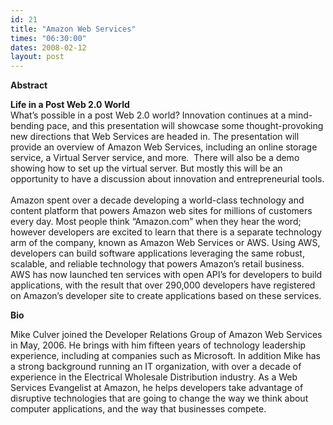 ```yaml
---
id: 21
title: "Amazon Web Services"
times: "06:30:00"
dates: 2008-02-12
layout: post
---
```

 **Abstract**

**Life in a Post Web 2.0 World**  
What’s possible in a post Web 2.0 world? Innovation continues at a mind-bending pace, and this presentation will showcase some thought-provoking new directions that Web Services are headed in. The presentation will provide an overview of Amazon Web Services, including an online storage service, a Virtual Server service, and more.&nbsp; There will also be a demo showing how to set up the virtual server. But mostly this will be an opportunity to have a discussion about innovation and entrepreneurial tools.  
&nbsp;  
Amazon spent over a decade developing a world-class technology and content platform that powers Amazon web sites for millions of customers every day. Most people think “Amazon.com” when they hear the word; however developers are excited to learn that there is a separate technology arm of the company, known as Amazon Web Services or AWS. Using AWS, developers can build software applications leveraging the same robust, scalable, and reliable technology that powers Amazon’s retail business. AWS has now launched ten services with open API’s for developers to build applications, with the result that over 290,000 developers have registered on Amazon’s developer site to create applications based on these services.

**Bio**

Mike Culver joined the Developer Relations Group of Amazon Web Services in May, 2006. He brings with him fifteen years of technology leadership experience, including at companies such as Microsoft. In addition Mike has a strong background running an IT organization, with over a decade of experience in the Electrical Wholesale Distribution industry. As a Web Services Evangelist at Amazon, he helps developers take advantage of disruptive technologies that are going to change the way we think about computer applications, and the way that businesses compete.

